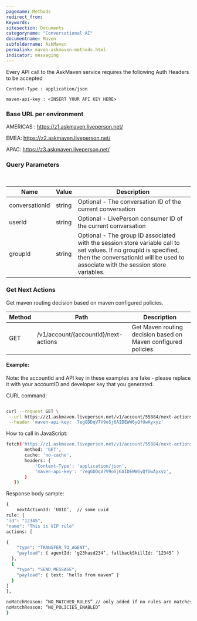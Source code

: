 ```yaml
---
pagename: Methods
redirect_from:
Keywords:
sitesection: Documents
categoryname: "Conversational AI"
documentname: Maven
subfoldername: AskMaven
permalink: maven-askmaven-methods.html
indicator: messaging
---
```


Every API call to the AskMaven service requires the following Auth Headers to be accepted

`Content-Type : application/json`

`maven-api-key : <INSERT YOUR API KEY HERE>`

### Base URL per environment

AMERICAS : https://z1.askmaven.liveperson.net/ 

EMEA: https://z2.askmaven.liveperson.net/ 

APAC: https://z3.askmaven.liveperson.net/

### Query Parameters

<table>
    <thead>
        <tr>
            <th>Name</th>
            <th>Value</th>
            <th>Description</th>
        </tr>
    </thead>
    <tbody>
        <tr>
            <td>conversationId</td>
            <td>string</td>
            <td>Optional - The conversation ID of the current conversation</td>
        </tr>
         <tr>
            <td>userId</td>
            <td>string</td>
            <td>Optional - LivePerson consumer ID of the current conversation</td>
        </tr>
        <tr>
            <td>groupId</td>
            <td>string</td>
            <td>Optional - The group ID associated with the session store variable call to set values.  If no groupId is specified, then the conversationId will be used to associate with the session store variables.
</td>
        </tr>
    </tbody>
</table>

### Get Next Actions

Get maven routing decision based on maven configured policies.

<table>
    <thead>
        <tr>
            <th>Method</th>
            <th>Path</th>
            <th>Description</th>
        </tr>
    </thead>
    <tbody>
        <tr>
            <td>GET</td>
            <td>/v1/account/{accountId}/next-actions</td>
            <td>Get Maven routing decision based on Maven configured policies</td>
        </tr>
    </tbody>
</table>

#### Example:

Note: the accountId and API key in these examples are fake - please replace it with your accountID and developer key that you generated.

CURL command:

```bash

curl --request GET \
 --url https://z1.askmaven.liveperson.net/v1/account/55884/next-actions \
 --header 'maven-api-key:  7egGDDqV7V9oSj6AIDEWW6yQfUwAyxyz'
 ```
 
 How to call in JavaScript:
 
```bash
fetch('https://z1.askmaven.liveperson.net/v1/account/55884/next-actions', {
       method: 'GET',
       cache: 'no-cache',
       headers: {
           'Content-Type': 'application/json',
           'maven-api-key': '7egGDDqV7V9oSj6AIDEWW6yQfUwAyxyz',
       }
   })

```

Response body sample:

```bash
{
	nextActionId: ‘UUID’,  // some uuid 
rule: {
"id": "12345",
"name": "This is VIP rule"
actions: [	

{
    "type": "TRANSFER_TO_AGENT",
    "payload": { agentId: ‘g23hasd234’, fallbackSkillId: ‘12345’ }
  },
  {
    "type": "SEND_MESSAGE",
    "payload": { text: ‘hello from maven” }
  }
]
},

noMatchReason: “NO_MATCHED_RULES” // only added if no rules are matches, rule will be null
noMatchReason: “NO_POLICIES_ENABLED” 
}
```

